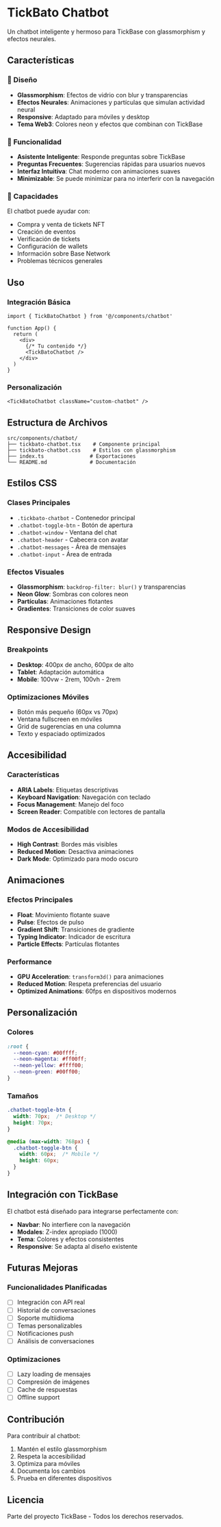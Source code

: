 # TickBato Chatbot

Un chatbot inteligente y hermoso para TickBase con glassmorphism y efectos neurales.

## Características

### 🎨 Diseño
- **Glassmorphism**: Efectos de vidrio con blur y transparencias
- **Efectos Neurales**: Animaciones y partículas que simulan actividad neural
- **Responsive**: Adaptado para móviles y desktop
- **Tema Web3**: Colores neon y efectos que combinan con TickBase

### 🤖 Funcionalidad
- **Asistente Inteligente**: Responde preguntas sobre TickBase
- **Preguntas Frecuentes**: Sugerencias rápidas para usuarios nuevos
- **Interfaz Intuitiva**: Chat moderno con animaciones suaves
- **Minimizable**: Se puede minimizar para no interferir con la navegación

### 🎯 Capacidades
El chatbot puede ayudar con:
- Compra y venta de tickets NFT
- Creación de eventos
- Verificación de tickets
- Configuración de wallets
- Información sobre Base Network
- Problemas técnicos generales

## Uso

### Integración Básica
```tsx
import { TickBatoChatbot } from '@/components/chatbot'

function App() {
  return (
    <div>
      {/* Tu contenido */}
      <TickBatoChatbot />
    </div>
  )
}
```

### Personalización
```tsx
<TickBatoChatbot className="custom-chatbot" />
```

## Estructura de Archivos

```
src/components/chatbot/
├── tickbato-chatbot.tsx    # Componente principal
├── tickbato-chatbot.css    # Estilos con glassmorphism
├── index.ts               # Exportaciones
└── README.md              # Documentación
```

## Estilos CSS

### Clases Principales
- `.tickbato-chatbot` - Contenedor principal
- `.chatbot-toggle-btn` - Botón de apertura
- `.chatbot-window` - Ventana del chat
- `.chatbot-header` - Cabecera con avatar
- `.chatbot-messages` - Área de mensajes
- `.chatbot-input` - Área de entrada

### Efectos Visuales
- **Glassmorphism**: `backdrop-filter: blur()` y transparencias
- **Neon Glow**: Sombras con colores neon
- **Partículas**: Animaciones flotantes
- **Gradientes**: Transiciones de color suaves

## Responsive Design

### Breakpoints
- **Desktop**: 400px de ancho, 600px de alto
- **Tablet**: Adaptación automática
- **Mobile**: 100vw - 2rem, 100vh - 2rem

### Optimizaciones Móviles
- Botón más pequeño (60px vs 70px)
- Ventana fullscreen en móviles
- Grid de sugerencias en una columna
- Texto y espaciado optimizados

## Accesibilidad

### Características
- **ARIA Labels**: Etiquetas descriptivas
- **Keyboard Navigation**: Navegación con teclado
- **Focus Management**: Manejo del foco
- **Screen Reader**: Compatible con lectores de pantalla

### Modos de Accesibilidad
- **High Contrast**: Bordes más visibles
- **Reduced Motion**: Desactiva animaciones
- **Dark Mode**: Optimizado para modo oscuro

## Animaciones

### Efectos Principales
- **Float**: Movimiento flotante suave
- **Pulse**: Efectos de pulso
- **Gradient Shift**: Transiciones de gradiente
- **Typing Indicator**: Indicador de escritura
- **Particle Effects**: Partículas flotantes

### Performance
- **GPU Acceleration**: `transform3d()` para animaciones
- **Reduced Motion**: Respeta preferencias del usuario
- **Optimized Animations**: 60fps en dispositivos modernos

## Personalización

### Colores
```css
:root {
  --neon-cyan: #00ffff;
  --neon-magenta: #ff00ff;
  --neon-yellow: #ffff00;
  --neon-green: #00ff00;
}
```

### Tamaños
```css
.chatbot-toggle-btn {
  width: 70px;  /* Desktop */
  height: 70px;
}

@media (max-width: 768px) {
  .chatbot-toggle-btn {
    width: 60px;  /* Mobile */
    height: 60px;
  }
}
```

## Integración con TickBase

El chatbot está diseñado para integrarse perfectamente con:
- **Navbar**: No interfiere con la navegación
- **Modales**: Z-index apropiado (1000)
- **Tema**: Colores y efectos consistentes
- **Responsive**: Se adapta al diseño existente

## Futuras Mejoras

### Funcionalidades Planificadas
- [ ] Integración con API real
- [ ] Historial de conversaciones
- [ ] Soporte multiidioma
- [ ] Temas personalizables
- [ ] Notificaciones push
- [ ] Análisis de conversaciones

### Optimizaciones
- [ ] Lazy loading de mensajes
- [ ] Compresión de imágenes
- [ ] Cache de respuestas
- [ ] Offline support

## Contribución

Para contribuir al chatbot:
1. Mantén el estilo glassmorphism
2. Respeta la accesibilidad
3. Optimiza para móviles
4. Documenta los cambios
5. Prueba en diferentes dispositivos

## Licencia

Parte del proyecto TickBase - Todos los derechos reservados.
